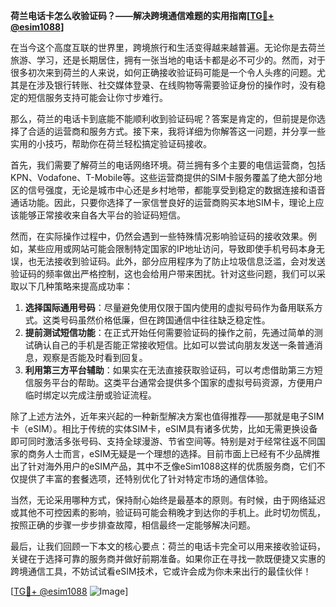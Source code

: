 **荷兰电话卡怎么收验证码？——解决跨境通信难题的实用指南[[TG💪+ @esim1088](https://t.me/s/esim1088)]**

在当今这个高度互联的世界里，跨境旅行和生活变得越来越普遍。无论你是去荷兰旅游、学习，还是长期居住，拥有一张当地的电话卡都是必不可少的。然而，对于很多初次来到荷兰的人来说，如何正确接收验证码可能是一个令人头疼的问题。尤其是在涉及银行转账、社交媒体登录、在线购物等需要验证身份的操作时，没有稳定的短信服务支持可能会让你寸步难行。

那么，荷兰的电话卡到底能不能顺利收到验证码呢？答案是肯定的，但前提是你选择了合适的运营商和服务方式。接下来，我将详细为你解答这一问题，并分享一些实用的小技巧，帮助你在荷兰轻松搞定验证码接收。

首先，我们需要了解荷兰的电话网络环境。荷兰拥有多个主要的电信运营商，包括KPN、Vodafone、T-Mobile等。这些运营商提供的SIM卡服务覆盖了绝大部分地区的信号强度，无论是城市中心还是乡村地带，都能享受到稳定的数据连接和语音通话功能。因此，只要你选择了一家信誉良好的运营商购买本地SIM卡，理论上应该能够正常接收来自各大平台的验证码短信。

然而，在实际操作过程中，仍然会遇到一些特殊情况影响验证码的接收效果。例如，某些应用或网站可能会限制特定国家的IP地址访问，导致即使手机号码本身无误，也无法接收到验证码。此外，部分应用程序为了防止垃圾信息泛滥，会对发送验证码的频率做出严格控制，这也会给用户带来困扰。针对这些问题，我们可以采取以下几种策略来提高成功率：

1. **选择国际通用号码**：尽量避免使用仅限于国内使用的虚拟号码作为备用联系方式。这类号码虽然价格低廉，但在跨国通信中往往缺乏稳定性。
2. **提前测试短信功能**：在正式开始任何需要验证码的操作之前，先通过简单的测试确认自己的手机是否能正常接收短信。比如可以尝试向朋友发送一条普通消息，观察是否能及时看到回复。
3. **利用第三方平台辅助**：如果实在无法直接获取验证码，可以考虑借助第三方短信服务平台的帮助。这类平台通常会提供多个国家的虚拟号码资源，方便用户临时绑定以完成注册或验证流程。

除了上述方法外，近年来兴起的一种新型解决方案也值得推荐——那就是电子SIM卡（eSIM）。相比于传统的实体SIM卡，eSIM具有诸多优势，比如无需更换设备即可同时激活多张号码、支持全球漫游、节省空间等。特别是对于经常往返不同国家的商务人士而言，eSIM无疑是一个理想的选择。目前市面上已经有不少品牌推出了针对海外用户的eSIM产品，其中不乏像eSim1088这样的优质服务商，它们不仅提供了丰富的套餐选项，还特别优化了针对特定市场的通信体验。

当然，无论采用哪种方式，保持耐心始终是最基本的原则。有时候，由于网络延迟或其他不可控因素的影响，验证码可能会稍晚才到达你的手机上。此时切勿慌乱，按照正确的步骤一步步排查故障，相信最终一定能够解决问题。

最后，让我们回顾一下本文的核心要点：荷兰的电话卡完全可以用来接收验证码，关键在于选择可靠的服务商并做好前期准备。如果你正在寻找一款既便捷又实惠的跨境通信工具，不妨试试看eSIM技术，它或许会成为你未来出行的最佳伙伴！

[[TG💪+ @esim1088](https://t.me/s/esim1088) ![Image](https://i.postimg.cc/4NQfJmqS/Snipaste-2025-05-13-00-14-12.png)]